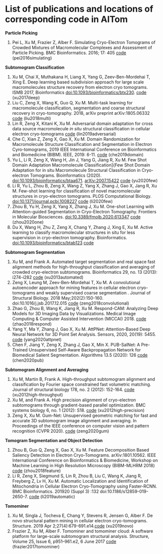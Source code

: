 # List of publications and locations of corresponding code in AITom

**Particle Picking**

1. Pei L, Xu M, Frazier Z, Alber F. Simulating Cryo-Electron Tomograms of Crowded Mixtures of Macromolecular Complexes and Assessment of Particle Picking. BMC Bioinformatics. 2016; 17: 405 [code](https://github.com/xulabs/aitom/tree/master/aitom/simulation/tomogram/single_bounding_sphere) (pei2016simulating)

**Subtomogram Classification**

1. Xu M, Chai X, Muthakana H, Liang X, Yang G, Zeev-Ben-Mordehai T, Xing E. Deep learning based subdivision approach for large scale macromolecules structure recovery from electron cryo tomograms.  ISMB 2017, Bioinformatics [doi:10.1093/bioinformatics/btx230](http://dx.doi.org/10.1093/bioinformatics/btx230). [code](https://github.com/xulabs/aitom/blob/master/aitom/classify/deep/supervised/cnn/subdivide.py) (xu2017deep)
2. Liu C, Zeng X, Wang K, Guo Q, Xu M. Multi-task learning for macromolecule classification, segmentation and coarse structural recovery in cryo-tomography. 2018, arXiv preprint arXiv:1805.06332 [code](https://github.com/xulabs/aitom/tree/master/aitom/classify/deep/supervised/cnn/mult_task) (liu2018multi)
3. Lin R, Zeng X, Kitani K, Xu M. Adversarial domain adaptation for cross data source macromolecule *in situ* structural classification in cellular electron cryo-tomograms [code](https://github.com/xulabs/aitom/tree/master/aitom/classify/deep/supervised/cnn/domain_adaptation_adversarial) (lin2019adversarial)
4. Che C, Xian Z, Zeng X, Gao X, Xu M. Domain Randomization for Macromolecule Structure Classification and Segmentation in Electron Cyro-tomograms, 2019 IEEE International Conference on Bioinformatics and Biomedicine (BIBM). IEEE, 2019: 6-11. [code](https://github.com/xulabs/aitom/tree/master/aitom/classify/deep/supervised/cnn/domain_randomization) (che2019domain)
5. Yu L, Li R, Zeng X, Wang H, Jin J, Yang G, Jiang R, Xu M. Few Shot Domain Adaptation Macromolecule Classification]{Few Shot Domain Adaptation for in situ Macromolecule Structural Classification in Cryo-electron Tomograms. Bioinformatics (2020). [doi:10.1093/bioinformatics/btaa671](https://doi.org/10.1093/bioinformatics/btaa671). [arXiv:2007.15422](https://arxiv.org/abs/2007.15422) [code](https://github.com/xulabs/aitom/tree/master/aitom/classify/deep/supervised/cnn/few_shot/domain_adaptation) (yu2020few)
6. Li R, Yu L, Zhou B, Zeng X, Wang Z, Yang X, Zhang J, Gao X, Jang R, Xu M. Few-shot learning for classification of novel macromolecular structures in cryo-electron tomograms. PLOS Computational Biology. [doi:10.1371/journal.pcbi.1008227](https://doi.org/10.1371/journal.pcbi.1008227) [code](https://github.com/xulabs/aitom/tree/master/aitom/classify/deep/supervised/cnn/few_shot/protonet) (li2020few)
7. Zhou B, Yu H, Zeng X, Yang X, Zhang J, Xu M. One-shot Learning with Attention-guided Segmentation in Cryo-Electron Tomography. Frontiers in Molecular Biosciences. [doi:10.3389/fmolb.2020.613347](https://doi.org/10.3389/fmolb.2020.613347) [code](https://github.com/xulabs/aitom/tree/master/aitom/classify/deep/supervised/cnn/one_shot) (zhou2020one)
8. Du X, Wang H, Zhu Z, Zeng X, Chang Y, Zhang J, Xing E, Xu M. Active learning to classify macromolecular structures in situ for less supervision in cryo-electron tomography. Bioinformatics. [doi:10.1093/bioinformatics/btab123](https://doi.org/10.1093/bioinformatics/btab123) [code](https://github.com/xulabs/aitom/tree/master/aitom/classify/deep/supervised/cnn/active/hal)

**Subtomogram Segmentation**

1. Xu M, and Frank A. Automated target segmentation and real space fast alignment methods for high-throughput classification and averaging of crowded cryo-electron subtomograms. Bioinformatics 29, no. 13 (2013): i274-i282 [code](https://github.com/xulabs/aitom/tree/master/aitom/segmentation) (xu2013automated)
2. Zeng X, Leung M, Zeev-Ben-Mordehai T, Xu M. A convolutional autoencoder approach for mining features in cellular electron cryo-tomograms and weakly supervised coarse segmentation . Journal of Structural Biology. 2018 May;202(2):150-160. doi:10.1016/j.jsb.2017.12.015 [code](https://github.com/xulabs/projects/tree/master/autoencoder) (zeng2018convolutional)
3. Zhao G, Zhou B, Wang K, Jiang R, Xu M. Respond-CAM: Analyzing Deep Models for 3D Imaging Data by Visualizations. Medical Image Computing & Computer Assisted Intervention (MICCAI) 2018. [code]() (zhao2018respond)
4. Yang Y, Ma Y, Zhang J, Gao X, Xu M. AttPNet: Attention-Based Deep Neural Network for 3D Point Set Analysis. Sensors, 2020, 20(19): 5455. [code](https://github.com/xulabs/aitom/tree/master/aitom/segmentation/point_cloud/deep/attpnet) (yang2020attpnet)
5. Chen F, Jiang Y, Zeng X, Zhang J, Gao X, Min X. PUB-SalNet: A Pre-Trained Unsupervised Self-Aware Backpropagation Network for Biomedical Salient Segmentation. Algorithms 13.5 (2020): 126 [code](https://github.com/xulabs/aitom/tree/master/aitom/segmentation/saliency/deep/unsupervised/pub_salnet) (chen2020pub)

**Subtomogram Alignment and Averaging**

1. Xu M, Martin B, Frank A. High-throughput subtomogram alignment and classification by Fourier space constrained fast volumetric matching. Journal of structural biology 178, no. 2 (2012): 152-164. [code](https://github.com/xulabs/aitom/tree/master/aitom/align) (xu2012high-throughput)
2. Xu M, and Frank A. High precision alignment of cryo-electron subtomograms through gradient-based parallel optimization. BMC systems biology 6, no. 1 (2012): S18. [code](https://github.com/xulabs/aitom/tree/master/aitom/align) (xu2012high-precision)
3. Zeng X, Xu M. Gum-Net: Unsupervised geometric matching for fast and accurate 3D subtomogram image alignment and averaging. In Proceedings of the IEEE conference on computer vision and pattern recognition (CVPR 2020). [code](https://github.com/xulabs/aitom/tree/master/aitom/align/deep/gum) (zeng2020gum)

**Tomogram Segmentation and Object Detection**
1. Zhou B, Guo Q, Zeng X, Gao X, Xu M. Feature Decomposition Based Saliency Detection in Electron Cryo-Tomograms. arXiv:1801.10562. IEEE International Conference on Bioinformatics & Biomedicine, Workshop on Machine Learning in High Resolution Microscopy (BIBM-MLHRM 2018) [code](https://github.com/xulabs/aitom/tree/master/aitom/segmentation/saliency/feature_decomposition) (zhou2018feature)
2. Li R, Zeng X, Siegmund S, Lin R, Zhou B, Liu C, Wang K, Jiang R, Freyberg Z, Lv H, Xu M. Automatic Localization and Identification of Mitochondria in Cellular Electron Cryo-Tomography using Faster-RCNN. BMC Bioinformatics. 201920 (Suppl 3) :132 doi:10.1186/s12859-019-2650-7. [code](https://github.com/xulabs/aitom/tree/master/aitom/segmentation/detection/organelle/frcnn) (li2019automatic)

**Tomominer**

1. Xu M, Singla J, Tocheva E, Chang Y, Stevens R, Jensen G, Alber F.  De novo structural pattern mining in cellular electron cryo-tomograms.  Structure. 2019 Apr 2;27(4):679-691.e14.[code](https://github.com/xulabs/aitom/tree/master/aitom/tomominer) (xu2019novo)
2. Frazier Z, Xu M, Alber F. Tomominer and tomominer cloud: A software platform for large-scale subtomogram structural analysis. Structure, Volume 25, Issue 6, p951–961.e2, 6 June 2017  [code](https://github.com/xulabs/aitom/tree/master/aitom/tomominer) (frazier2017tomominer)

